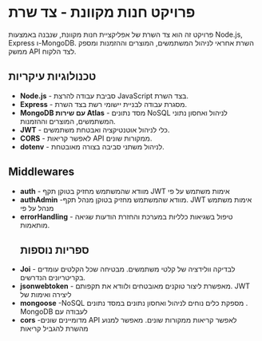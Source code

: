 # פרויקט חנות מקוונת - צד שרת

פרויקט זה הוא צד השרת של אפליקציית חנות מקוונת, שנבנה באמצעות Node.js, Express ו-MongoDB. השרת אחראי לניהול המשתמשים, המוצרים וההזמנות ומספק ממשק API לצד הלקוח.

## טכנולוגיות עיקריות

- **Node.js** - סביבת עבודה להרצת JavaScript בצד השרת.
- **Express** - מסגרת עבודה לבניית יישומי רשת בצד השרת.
- **MongoDB עם שירות Atlas** - מסד נתונים NoSQL לניהול ואחסון נתוני המשתמשים, המוצרים וההזמנות.
- **JWT** - כלי לניהול אוטנטיקציה ואבטחת משתמשים.
- **CORS** - לאפשר קריאות API ממקורות שונים.
- **dotenv** - לניהול משתני סביבה בצורה מאובטחת.


## Middlewares
- **auth** - מוודא שהמשתמש מחזיק בטוקן תקף JWT אימות משתמש על פי  
- **authAdmin** -מוודא שהמשתמש מחזיק בטוקן מנהל תקף. JWT אימות משתמש מנהל על פי 
- **errorHandling** - טיפול בשגיאות כלליות במערכת והחזרת הודעות שגיאה מותאמות.
  ## ספריות נוספות
- **Joi** - לבדיקה וולידציה של קלטי משתמשים. מבטיחה שכל הקלטים עומדים בקריטריונים הנדרשים.
- **jsonwebtoken** - מאפשרת ליצור טוקנים מאובטחים ולוודא את תקפותם. JWT ליצירה ואימות של
- **mongoose** -NoSQL מספקת כלים נוחים לניהול ואחסון נתונים במסד נתונים . MongoDB לעבודה עם  
- **cors** -מדומיינים שונים API  לאפשר קריאות ממקורות שונים. מאפשר למנוע מהשרת להגביל קריאות
